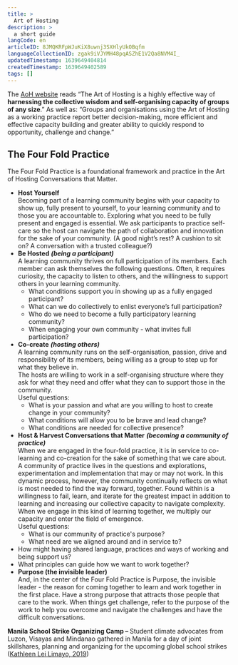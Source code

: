 ```yaml
---
title: >
  Art of Hosting
description: >
  a short guide
langCode: en
articleID: 8JMQKRFpWJuKiX8uwnj3SXHlyUkOBqfm
languageCollectionID: zgak9iVJYMH48pqASZhE1V2Qa8NVM4I_
updatedTimestamp: 1639649404814
createdTimestamp: 1639649402589
tags: []
---
```


The [AoH website](https://www.artofhosting.org/what-is-aoh/) reads “The Art of Hosting is a highly effective way of **harnessing the collective wisdom and self-organising capacity of groups of any size**.” As well as: “Groups and organisations using the Art of Hosting as a working practice report better decision-making, more efficient and effective capacity building and greater ability to quickly respond to opportunity, challenge and change.”

## The Four Fold Practice

The Four Fold Practice is a foundational framework and practice in the Art of Hosting Conversations that Matter.

-   **Host Yourself**  
    Becoming part of a learning community begins with your capacity to show up, fully present to yourself, to your learning community and to those you are accountable to. Exploring what you need to be fully present and engaged is essential. We ask participants to practice self-care so the host can navigate the path of collaboration and innovation for the sake of your community. (A good night’s rest? A cushion to sit on? A conversation with a trusted colleague?)
-   **Be Hosted** _**(being a participant)**_  
    A learning community thrives on full participation of its members. Each member can ask themselves the following questions. Often, it requires curiosity, the capacity to listen to others, and the willingness to support others in your learning community.
    -   What conditions support you in showing up as a fully engaged participant?
    -   What can we do collectively to enlist everyone’s full participation?
    -   Who do we need to become a fully participatory learning community?
    -   When engaging your own community - what invites full participation?
-   **Co-create** _**(hosting others)**_  
    A learning community runs on the self-organisation, passion, drive and responsibility of its members, being willing as a group to step up for what they believe in.  
    The hosts are willing to work in a self-organising structure where they ask for what they need and offer what they can to support those in the community.  
    Useful questions:
    -   What is your passion and what are you willing to host to create change in your community?
    -   What conditions will allow you to be brave and lead change?
    -   What conditions are needed for collective presence?
-   **Host & Harvest Conversations that Matter** _**(becoming a community of practice)**_  
    When we are engaged in the four-fold practice, it is in service to co-learning and co-creation for the sake of something that we care about. A community of practice lives in the questions and explorations, experimentation and implementation that may or may not work. In this dynamic process, however, the community continually reflects on what is most needed to find the way forward, together. Found within is a willingness to fail, learn, and iterate for the greatest impact in addition to learning and increasing our collective capacity to navigate complexity. When we engage in this kind of learning together, we multiply our capacity and enter the field of emergence.  
    Useful questions:
    -   What is our community of practice's purpose?
    -   What need are we aligned around and in service to?
-   How might having shared language, practices and ways of working and being support us?
-   What principles can guide how we want to work together?
-   **Purpose (the invisible leader)**  
    And, in the center of the Four Fold Practice is Purpose, the invisible leader - the reason for coming together to learn and work together in the first place. Have a strong purpose that attracts those people that care to the work. When things get challenge, refer to the purpose of the work to help you overcome and navigate the challenges and have the difficult conversations.

<div><figcaption><strong>Manila School Strike Organizing Camp – </strong>Student climate advocates from Luzon, Visayas and Mindanao gathered in Manila for a day of joint skillshares, planning and organizing for the upcoming global school strikes (<a href="https://www.flickr.com/photos/350org/32903003907/in/album-72157708425826855/">Kathleen Lei Limayo, 2019</a>)</figcaption></div>